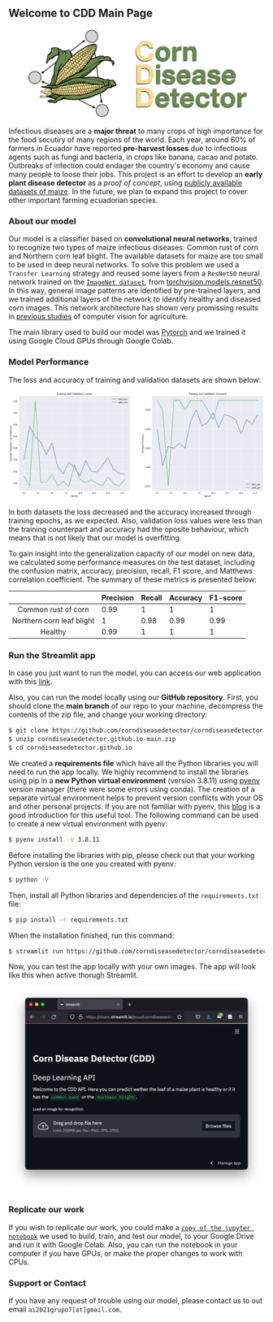 ## Welcome to CDD Main Page

![CDD](./img/img.001.png)

Infectious diseases are a **major threat** to many crops of high importance for the food secutiry of many regions of the world. Each year, around 60% of farmers in Ecuador have reported **pre-harvest losses** due to infectious agents such as fungi and bacteria, in crops like banana, cacao and potato. Outbreaks of infection could endager the country's economy and cause many people to loose their jobs. This project is an effort to develop an **early plant disease detector** as a *proof of concept*, using [publicly available datasets of maize](https://data.mendeley.com/datasets/tywbtsjrjv/1). In the future, we plan to expand this project to cover other important farming ecuadorian species. 

### About our model

Our model is a classifier based on **convolutional neural networks**, trained to recognize two types of maize infectious diseases: Common rust of corn and Northern corn leaf blight. The available datasets for maize are too small to be used in deep neural networks. To solve this problem we used a `Transfer Learning` strategy and reused some layers from a `ResNet50` neural network trained on the [`ImageNet dataset`](https://www.image-net.org/), from [torchvision.models.resnet50](https://pytorch.org/vision/stable/_modules/torchvision/models/resnet.html). In this way, general image patterns are identified by pre-trained layers, and we trained additional layers of the network to identify healthy and diseased corn images. This network architecture has shown very promissing results in [previous studies](https://plantmethods.biomedcentral.com/articles/10.1186/s13007-019-0475-z) of computer vision for agriculture. 

The main library used to build our model was [Pytorch](https://pytorch.org/) and we trained it using Google Cloud GPUs through Google Colab.  

### Model Performance

The loss and accuracy of training and validation datasets are shown below:

![Loss_accuracy](./img/loss_accuracy.png)

In both datasets the loss decreased and the accuracy increased through training epochs, as we expected. Also, validation loss values were less than the training counterpart and accuracy had the oposite behaviour, which means that is not likely that our model is overfitting. 

To gain insight into the generalization capacity of our model on new data, we calculated some performance measures on the test dataset, including the confusion matrix, accuracy, precision, recall, F1 score, and Matthews correlation coefficient. The summary of these metrics is presented below: 


|   |Precision|Recall|Accuracy|F1-score|
|:-:|---|---|---|---|
|Common rust of corn|0.99|1|1|1|
|Northern corn leaf blight|1|0.98|0.99|0.99|
|Healthy|0.99|1|1|1|

### Run the Streamlit app
In case you just want to run the model, you can access our web application with this [link](https://share.streamlit.io/jezur/corndiseasedetector.github.io/main/webapp.py). 

Also, you can run the model locally using our **GitHub repository**. First, you should clone the **main branch** of our repo to your machine, decompress the contents of the zip file, and change your working directory:

```bash
$ git clone https://github.com/corndiseasedetector/corndiseasedetector.github.io
$ unzip corndiseasedetector.github.io-main.zip
$ cd corndiseasedetector.github.io
```

We created a **requirements file** which have all the Python libraries you will need to run the app locally. We highly recommend to install the libraries using pip in a **new Python virtual environment** (version 3.8.11) using [pyenv](https://github.com/pyenv/pyenv) version manager (there were some errors using conda). The creation of a separate virtual environment helps to prevent version conflicts with your OS and other personal projects. If you are not familiar with pyenv, this [blog](https://realpython.com/intro-to-pyenv/) is a good introduction for this useful tool. The following command can be used to create a new virtual environment with pyenv: 

```bash
$ pyenv install -v 3.8.11
```

Before installing the libraries with pip, please check out that your working Python version is the one you created with pyenv: 

```bash
$ python -V
```

Then, install all Python libraries and dependencies of the `requirements.txt` file: 

```bash
$ pip install -r requirements.txt
```

When the installation finished, run this command: 

```bash
$ streamlit run https://github.com/corndiseasedetector/corndiseasedetector.github.io/blob/main/webapp.py
```

Now, you can test the app locally with your own images. The app will look like this when active thorugh Streamlit.

![CDD](./img/strlt.png)


### Replicate our work

If you wish to replicate our work, you could make a [`copy of the jupyter notebook`](https://drive.google.com/file/d/1IJNLBUoJIQpNhsha8eOib3POjOzjsd1M/view?usp=sharing) we used to build, train, and test our model, to your Google Drive and run it with Google Colab. Also, you can run the notebook in your computer if you have GPUs, or make the proper changes to work with CPUs. 

### Support or Contact

If you have any request of trouble using our model, please contact us to out email `ai2021grupo7[at]gmail.com`.

